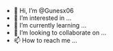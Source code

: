 - 👋 Hi, I’m @Gunesx06
- 👀 I’m interested in ...
- 🌱 I’m currently learning ...
- 💞️ I’m looking to collaborate on ...
- 📫 How to reach me ...

<!---
Gunesx06/Gunesx06 is a ✨ special ✨ repository because its `README.md` (this file) appears on your GitHub profile.
You can click the Preview link to take a look at your changes.
---Hİ, Im @Gunesx06   
I'm interested in PYHTON
I'm currently learning Phyton
I'am looking to collaborate on Phyton
How to reach me my e-mail adress @ardagunessayan09@gmail.com
thank you in advance for your help:))
